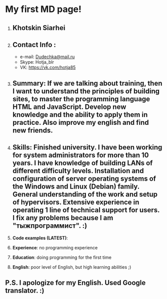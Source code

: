 # My first MD page!

1. ## Khotskin Siarhei                                              
2. ## Contact Info :
    * e-mail: Dudechka@mail.ru
    * Skype: Hotja_blr 
    * VK: https://vk.com/hotja85

3. ## **Summary**: If we are talking about training, then I want to understand the principles of building sites, to master the programming language HTML and JavaScript. Develop new knowledge and the ability to apply them in practice. Also improve my english and find new friends.

4. ## **Skills**: Finished university. I have been working for system administrators for more than 10 years. I have knowledge of building LANs of different difficulty levels. Installation and configuration of server operating systems of the Windows and Linux (Debian) family. General understanding of the work and setup of hypervisors. Extensive experience in operating 1 line of technical support for users. I fix any problems because I am "тыжпрограммист". :)

5. **Code examples (LATEST)**:

6. **Experience**: no programming experience

7. **Education**: doing programming for the first time

8. **English**: poor level of English, but high learning abilities ;)

## P.S. I apologize for my English. Used Google translator. :)



